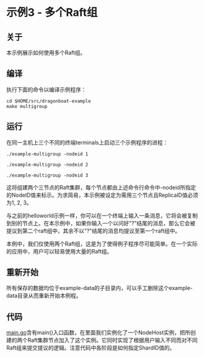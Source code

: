 # 示例3 - 多个Raft组 #

## 关于 ##
本示例展示如何使用多个Raft组。

## 编译 ##
执行下面的命令以编译示例程序：
```
cd $HOME/src/dragonboat-example
make multigroup
```

## 运行 ##
在同一主机上三个不同的终端terminals上启动三个示例程序的进程：

```
./example-multigroup -nodeid 1
```
```
./example-multigroup -nodeid 2
```
```
./example-multigroup -nodeid 3
```
这将组建两个三节点的Raft集群，每个节点都由上述命令行命令中-nodeid所指定的NodeID值来标示。为求简易，本示例被设定为需用三个节点且ReplicaID值必须为1, 2, 3。

与之前的helloworld示例一样，你可以在一个终端上输入一条消息，它将会被复制到别的节点上。在本示例中，如果你输入一个以问好"?"结尾的消息，那么它会被提议到第二个raft组中，其余不以"?"结尾的消息均提议至第一个raft组中。

本例中，我们仅使用两个Raft组，这是为了使得例子程序尽可能简单。在一个实际的应用中，用户可以轻易使用大量的Raft组。

## 重新开始 ##
所有保存的数据均位于example-data的子目录内，可以手工删除这个example-data目录从而重新开始本例程。

## 代码 ##
[main.go](main.go)含有main()入口函数，在里面我们实例化了一个NodeHost实例，把所创建的两个Raft集群节点加入了这个实例。它同时实现了根据用户输入不同而对不同Raft组来提交提议的逻辑。注意代码中各阶段是如何指定ShardID值的。
